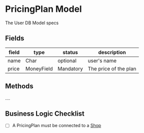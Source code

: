 # PricingPlan Model

The User DB Model specs

## Fields

| field | type       | status    | description           |
| ----- | ---------- | --------- | --------------------- |
| name  | Char       | optional  | user's name           |
| price | MoneyField | Mandatory | The price of the plan |

## Methods

....

## Business Logic Checklist

- [ ] A PricingPlan must be connected to a [Shop](shop.md)
